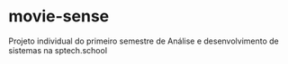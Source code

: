 # movie-sense
Projeto individual do primeiro semestre de Análise e desenvolvimento de sistemas na sptech.school
